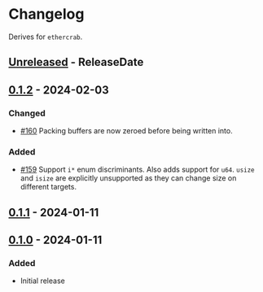 # Changelog

Derives for `ethercrab`.

<!-- next-header -->

## [Unreleased] - ReleaseDate

## [0.1.2] - 2024-02-03

### Changed

- [#160](https://github.com/ethercrab-rs/ethercrab/pull/160) Packing buffers are now zeroed before
  being written into.

### Added

- [#159](https://github.com/ethercrab-rs/ethercrab/pull/159) Support `i*` enum discriminants. Also
  adds support for `u64`. `usize` and `isize` are explicitly unsupported as they can change size on
  different targets.

## [0.1.1] - 2024-01-11

## [0.1.0] - 2024-01-11

### Added

- Initial release

<!-- next-url -->
[unreleased]: https://github.com/ethercrab-rs/ethercrab/compare/ethercrab-wire-derive-v0.1.2...HEAD

[0.1.2]: https://github.com/ethercrab-rs/ethercrab/compare/ethercrab-wire-derive-v0.1.1...ethercrab-wire-derive-v0.1.2
[0.1.1]:
  https://github.com/ethercrab-rs/ethercrab/compare/ethercrab-wire-derive-v0.1.0...ethercrab-wire-derive-v0.1.1
[0.1.0]: https://github.com/ethercrab-rs/ethercrab/compare/HEAD...ethercrab-wire-derive-v0.1.0
